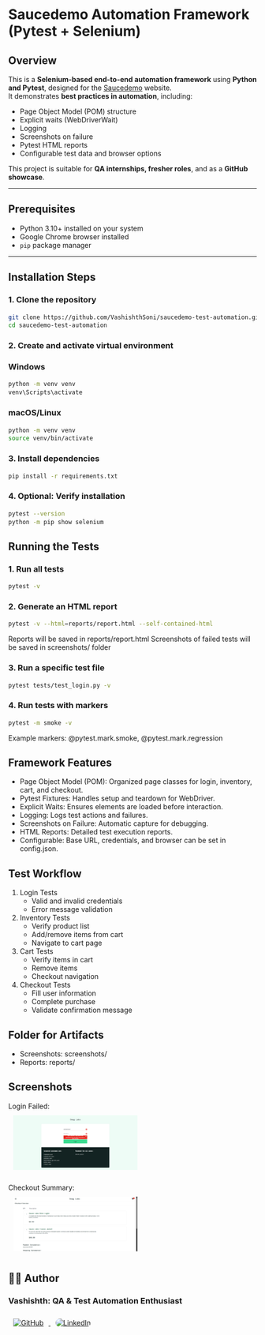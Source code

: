 # Saucedemo Automation Framework (Pytest + Selenium)

## Overview
This is a **Selenium-based end-to-end automation framework** using **Python and Pytest**, designed for the [Saucedemo](https://www.saucedemo.com) website.  
It demonstrates **best practices in automation**, including:

- Page Object Model (POM) structure  
- Explicit waits (WebDriverWait)  
- Logging  
- Screenshots on failure  
- Pytest HTML reports  
- Configurable test data and browser options  

This project is suitable for **QA internships, fresher roles**, and as a **GitHub showcase**.

---

## Prerequisites

- Python 3.10+ installed on your system  
- Google Chrome browser installed  
- `pip` package manager  

---

## Installation Steps

### 1. Clone the repository

```bash
git clone https://github.com/VashishthSoni/saucedemo-test-automation.git
cd saucedemo-test-automation
```
### 2. Create and activate virtual environment 
### Windows
```bash
python -m venv venv
venv\Scripts\activate
```

### macOS/Linux
```bash
python -m venv venv
source venv/bin/activate
```
### 3. Install dependencies
```bash
pip install -r requirements.txt
```
### 4. Optional: Verify installation
```bash
pytest --version
python -m pip show selenium
```


## Running the Tests

### 1. Run all tests
```bash
pytest -v
```
### 2. Generate an HTML report

```bash
pytest -v --html=reports/report.html --self-contained-html
```

Reports will be saved in reports/report.html
Screenshots of failed tests will be saved in screenshots/ folder

### 3. Run a specific test file
```bash
pytest tests/test_login.py -v
```

### 4. Run tests with markers
```bash
pytest -m smoke -v
```

Example markers: @pytest.mark.smoke, @pytest.mark.regression

## Framework Features
- Page Object Model (POM): Organized page classes for login, inventory, cart, and checkout.
- Pytest Fixtures: Handles setup and teardown for WebDriver.
- Explicit Waits: Ensures elements are loaded before interaction.
- Logging: Logs test actions and failures.
- Screenshots on Failure: Automatic capture for debugging.
- HTML Reports: Detailed test execution reports.
- Configurable: Base URL, credentials, and browser can be set in config.json.

## Test Workflow
1. Login Tests
    - Valid and invalid credentials
    - Error message validation
2. Inventory Tests
    - Verify product list
    - Add/remove items from cart
    - Navigate to cart page
3. Cart Tests
    - Verify items in cart
    - Remove items
    - Checkout navigation
4. Checkout Tests
    - Fill user information
    - Complete purchase
    - Validate confirmation message

## Folder for Artifacts
- Screenshots: screenshots/
- Reports: reports/

## Screenshots
Login Failed:<br>
<img src="screenshots/login_failed_20251024_092907.png" alt="Login Failed" width="50%" height="50%" style="padding:10px;">

Checkout Summary:<br>
<img src="screenshots/Checkout_summary_20251024_165246.png" alt="Checkout Summary" width="50%" height="50%" style="padding:10px;">

## ✍🏼 Author
### <b>Vashishth</b>: <b>QA & Test Automation Enthusiast</b> <br>
<a href="https://github.com/VashishthSoni" target="_blank">
  <img src="https://github.githubassets.com/images/modules/logos_page/GitHub-Mark.png" alt="GitHub" width="40" height="40" style="padding:10px;">
</a>
<a href="https://www.linkedin.com/in/vashishthsoni/" target="_blank">
  <img src="https://cdn-icons-png.flaticon.com/512/174/174857.png" alt="LinkedIn" width="40" height="40" style="padding:10px; border-radius:50px">
</a>
